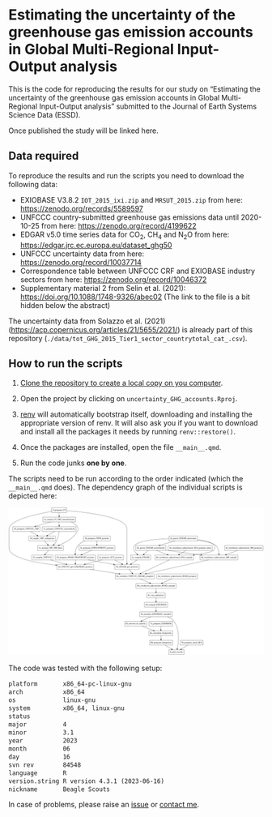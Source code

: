 
<!-- README.md is generated from README.Rmd. Please edit that file -->

# Estimating the uncertainty of the greenhouse gas emission accounts in Global Multi-Regional Input-Output analysis

This is the code for reproducing the results for our study on
“Estimating the uncertainty of the greenhouse gas emission accounts in
Global Multi-Regional Input-Output analysis” submitted to the Journal of
Earth Systems Science Data (ESSD).

Once published the study will be linked here.

## Data required

To reproduce the results and run the scripts you need to download the
following data:

- EXIOBASE V3.8.2 `IOT_2015_ixi.zip` and `MRSUT_2015.zip` from here:
  <https://zenodo.org/records/5589597>
- UNFCCC country-submitted greenhouse gas emissions data until
  2020-10-25 from here: <https://zenodo.org/record/4199622>
- EDGAR v5.0 time series data for CO$_2$, CH$_4$ and N$_2$O from here:
  <https://edgar.jrc.ec.europa.eu/dataset_ghg50>
- UNFCCC uncertainty data from here:
  <https://zenodo.org/record/10037714>
- Correspondence table between UNFCCC CRF and EXIOBASE industry sectors
  from here: <https://zenodo.org/record/10046372>
- Supplementary material 2 from Selin et al. (2021):
  <https://doi.org/10.1088/1748-9326/abec02> (The link to the file is a
  bit hidden below the abstract)

The uncertainty data from Solazzo et al. (2021)
(<https://acp.copernicus.org/articles/21/5655/2021/>) is already part of
this repository
(`./data/tot_GHG_2015_Tier1_sector_countrytotal_cat_.csv`).

## How to run the scripts

1.  [Clone the repository to create a local copy on you
    computer](https://docs.github.com/en/repositories/creating-and-managing-repositories/cloning-a-repository).

2.  Open the project by clicking on `uncertainty_GHG_accounts.Rproj`.

3.  [renv](https://cran.r-project.org/web/packages/renv/vignettes/renv.html)
    will automatically bootstrap itself, downloading and installing the
    appropriate version of renv. It will also ask you if you want to
    download and install all the packages it needs by running
    `renv::restore()`.

4.  Once the packages are installed, open the file `__main__.qmd`.

5.  Run the code junks **one by one**.

The scripts need to be run according to the order indicated (which the
`__main__.qmd` does). The dependency graph of the individual scripts is
depicted here:

![](README_files/figure-gfm/unnamed-chunk-3-1.png)<!-- -->

The code was tested with the following setup:

    platform       x86_64-pc-linux-gnu         
    arch           x86_64                      
    os             linux-gnu                   
    system         x86_64, linux-gnu           
    status                                     
    major          4                           
    minor          3.1                         
    year           2023                        
    month          06                          
    day            16                          
    svn rev        84548                       
    language       R                           
    version.string R version 4.3.1 (2023-06-16)
    nickname       Beagle Scouts 

In case of problems, please raise an [issue](/issues) or [contact
me](mailto:simon.schulte@indecol.uni-freiburg.de).
